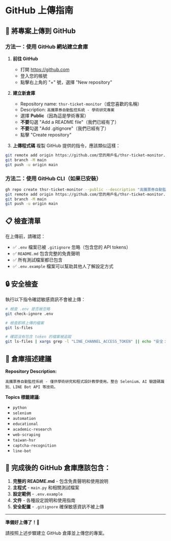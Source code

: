 # GitHub 上傳指南

## 🚀 將專案上傳到 GitHub

### 方法一：使用 GitHub 網站建立倉庫

1. **前往 GitHub**
   - 打開 https://github.com
   - 登入您的帳號
   - 點擊右上角的 "+" 號，選擇 "New repository"

2. **建立新倉庫**
   - Repository name: `thsr-ticket-monitor`（或您喜歡的名稱）
   - Description: `高鐵票券自動監控系統 - 學術研究專案`
   - 選擇 **Public**（因為這是學術專案）
   - **不要**勾選 "Add a README file"（我們已經有了）
   - **不要**勾選 "Add .gitignore"（我們已經有了）
   - 點擊 "Create repository"

3. **上傳程式碼**
   複製 GitHub 提供的指令，應該類似這樣：

```bash
git remote add origin https://github.com/您的用戶名/thsr-ticket-monitor.git
git branch -M main
git push -u origin main
```

### 方法二：使用 GitHub CLI（如果已安裝）

```bash
gh repo create thsr-ticket-monitor --public --description "高鐵票券自動監控系統 - 學術研究專案"
git remote add origin https://github.com/您的用戶名/thsr-ticket-monitor.git
git branch -M main
git push -u origin main
```

## 📋 檢查清單

在上傳前，請確認：

- ✅ `.env` 檔案已被 `.gitignore` 忽略（包含您的 API tokens）
- ✅ `README.md` 包含完整的免責聲明
- ✅ 所有測試檔案都已包含
- ✅ `.env.example` 檔案可以幫助其他人了解設定方式

## 🔒 安全檢查

執行以下指令確認敏感資訊不會被上傳：

```bash
# 檢查 .env 是否被忽略
git check-ignore .env

# 檢查即將上傳的檔案
git ls-files

# 確認沒有包含 token 的檔案被追蹤
git ls-files | xargs grep -l "LINE_CHANNEL_ACCESS_TOKEN" || echo "安全：沒有發現包含 token 的檔案"
```

## 📝 倉庫描述建議

**Repository Description:**
```
高鐵票券自動監控系統 - 僅供學術研究和程式設計教學使用。整合 Selenium、AI 驗證碼識別、LINE Bot API 等技術。
```

**Topics 標籤建議:**
- `python`
- `selenium`
- `automation`
- `educational`
- `academic-research`
- `web-scraping`
- `taiwan-hsr`
- `captcha-recognition`
- `line-bot`

## 🌟 完成後的 GitHub 倉庫應該包含：

1. **完整的 README.md** - 包含免責聲明和使用說明
2. **主程式** - `main.py` 和相關測試檔案
3. **設定範例** - `.env.example` 
4. **文件** - 各種設定說明和使用指南
5. **安全配置** - `.gitignore` 確保敏感資訊不被上傳

---

**準備好上傳了！🚀**

請按照上述步驟建立 GitHub 倉庫並上傳您的專案。